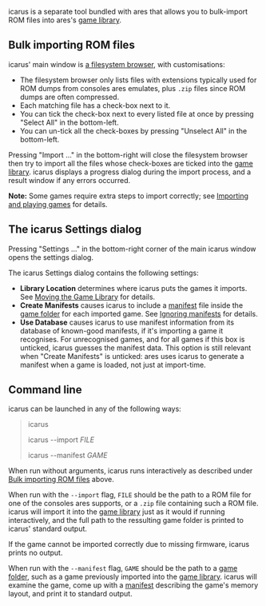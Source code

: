 icarus is a separate tool
bundled with ares
that allows you to bulk-import ROM files
into ares's [game library].

Bulk importing ROM files
------------------------

icarus' main window
is [a filesystem browser](common.md#the-filesystem-browser),
with customisations:

  - The filesystem browser only lists
    files with extensions typically used for ROM dumps from
    consoles ares emulates,
    plus `.zip` files since ROM dumps are often compressed.
  - Each matching file has a check-box next to it.
  - You can tick the check-box next to every listed file at once
    by pressing "Select All" in the bottom-left.
  - You can un-tick all the check-boxes
    by pressing "Unselect All" in the bottom-left.

Pressing "Import ..." in the bottom-right
will close the filesystem browser
then try to import all the files
whose check-boxes are ticked
into the [game library].
icarus displays a progress dialog during the import process,
and a result window if any errors occurred.

**Note:** Some games require extra steps to import correctly;
see [Importing and playing games](../guides/import.md) for details.

The icarus Settings dialog
--------------------------

Pressing "Settings ..."
in the bottom-right corner of the main icarus window
opens the settings dialog.

The icarus Settings dialog contains the following settings:

  - **Library Location** determines
    where icarus puts the games it imports.
    See [Moving the Game Library][movgamelib]
    for details.
  - **Create Manifests** causes icarus to
    include a [manifest] file
    inside the [game folder] for each imported game.
    See [Ignoring manifests](../concepts/manifests.md#ignoring-manifests)
    for details.
  - **Use Database** causes icarus to use manifest information
    from its database of known-good manifests,
    if it's importing a game it recognises.
    For unrecognised games,
    and for all games if this box is unticked,
    icarus guesses the manifest data.
    This option is still relevant when "Create Manifests" is unticked:
    ares uses icarus to generate a manifest when a game is loaded,
    not just at import-time.

Command line
------------

icarus can be launched in any of the following ways:

> icarus
>
> icarus \-\-import *FILE*
>
> icarus \-\-manifest *GAME*

When run without arguments,
icarus runs interactively
as described under [Bulk importing ROM files](#bulk-importing-rom-files) above.

When run with the `--import` flag,
`FILE` should be the path to a ROM file
for one of the consoles ares supports,
or a `.zip` file containing such a ROM file.
icarus will import it into the [game library]
just as it would if running interactively,
and the full path to the ressulting game folder
is printed to icarus' standard output.

If the game cannot be imported correctly
due to missing firmware,
icarus prints no output.

When run with the `--manifest` flag,
`GAME` should be the path to a [game folder],
such as a game previously imported into the [game library].
icarus will examine the game,
come up with a [manifest] describing the game's memory layout,
and print it to standard output.

[game library]: ../concepts/game-library.md
[movgamelib]: ../concepts/game-library.md#moving-the-game-library
[game folder]: ../concepts/game-folders.md
[manifest]: ../concepts/manifests.md
